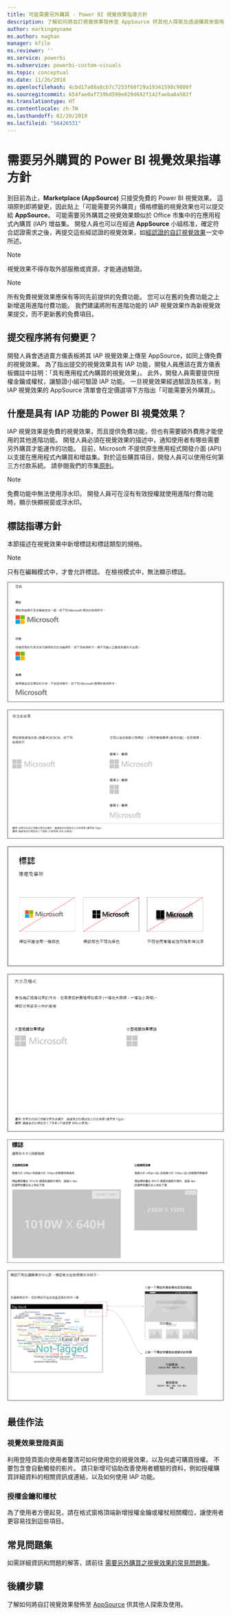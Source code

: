 ```yaml
---
title: 可能需要另外購買 - Power BI 視覺效果指導方針
description: 了解如何將自訂視覺效果發佈至 AppSource 供其他人探索及透過購買來使用。
author: markingmyname
ms.author: maghan
manager: kfile
ms.reviewer: ''
ms.service: powerbi
ms.subservice: powerbi-custom-visuals
ms.topic: conceptual
ms.date: 11/26/2018
ms.openlocfilehash: 4cbd17a08a8cb7c7253f60f29a19341598c9800f
ms.sourcegitcommit: 654fae0af739bd599e029d692f142faeba0a502f
ms.translationtype: HT
ms.contentlocale: zh-TW
ms.lasthandoff: 02/20/2019
ms.locfileid: "56426531"
---
```

# <a name="guidelines-for-power-bi-visuals-with-additional-purchases"></a>需要另外購買的 Power BI 視覺效果指導方針

到目前為止，**Marketplace (AppSource)** 只接受免費的 Power BI 視覺效果。 這項原則即將變更，因此貼上「可能需要另外購買」價格標籤的視覺效果也可以提交給 **AppSource**。 可能需要另外購買之視覺效果類似於 Office 市集中的在應用程式內購買 (IAP) 增益集。 開發人員也可以在經過 **AppSource** 小組核准，確定符合認證需求之後，再提交這些經認證的視覺效果，如[經認證的自訂視覺效果](../power-bi-custom-visuals-certified.md)一文中所述。

> [!Note]
> 視覺效果不得存取外部服務或資源，才能通過驗證。

> [!Note]
> 所有免費視覺效果應保有等同先前提供的免費功能。 您可以在舊的免費功能之上新增選用進階付費功能。 我們建議將附有進階功能的 IAP 視覺效果作為新視覺效果提交，而不更新舊的免費項目。


## <a name="whats-changing-in-the-submission-process"></a>提交程序將有何變更？

開發人員會透過賣方儀表板將其 IAP 視覺效果上傳至 AppSource，如同上傳免費的視覺效果。 為了指出提交的視覺效果具有 IAP 功能，開發人員應該在賣方儀表板備註中註明：「具有應用程式內購買的視覺效果」。 此外，開發人員需要提供授權金鑰或權杖，讓驗證小組可驗證 IAP 功能。 一旦視覺效果經過驗證及核准，則 IAP 視覺效果的 AppSource 清單會在定價選項下方指出「可能需要另外購買」。

## <a name="what-is-a-power-bi-visual-with-iap-features"></a>什麼是具有 IAP 功能的 Power BI 視覺效果？

IAP 視覺效果是免費的視覺效果，而且提供免費功能，但也有需要額外費用才能使用的其他進階功能。 開發人員必須在視覺效果的描述中，通知使用者有哪些需要另外購買才能運作的功能。 目前，Microsoft 不提供原生應用程式開發介面 (API) 以支援在應用程式內購買和增益集。對於這些購買項目，開發人員可以使用任何第三方付款系統。 請參閱我們的市集[原則](https://docs.microsoft.com/office/dev/store/validation-policies#2-apps-or-add-ins-can-display-certain-ads)。

> [!NOTE]
> 免費功能中無法使用浮水印。 開發人員可在沒有有效授權就使用進階付費功能時，顯示快顯視窗或浮水印。  

## <a name="logo-guidelines"></a>標誌指導方針

本節描述在視覺效果中新增標誌和標誌類型的規格。

> [!NOTE]
> 只有在編輯模式中，才會允許標誌。 在檢視模式中，無法顯示標誌。

![定義](media/office-store-in-app-purchase-visual-guidelines/definitions.png)

![things-to-keep](media/office-store-in-app-purchase-visual-guidelines/things-to-keep-in-mind.png)

![things-to](media/office-store-in-app-purchase-visual-guidelines/things-to-avoid.png)

![size-and-format ](media/office-store-in-app-purchase-visual-guidelines/size-and-format.png)

![margins-and](media/office-store-in-app-purchase-visual-guidelines/margins-and-sizes.png)

![edit-mode](media/office-store-in-app-purchase-visual-guidelines/logos-in-edit-mode.png)

## <a name="best-practices"></a>最佳作法

### <a name="visual-landing-page"></a>視覺效果登陸頁面

利用登陸頁面向使用者釐清可如何使用您的視覺效果，以及何處可購買授權。 不要包含會自動觸發的影片。 請只新增可協助改善使用者體驗的資料，例如授權購買詳細資料的相關資訊或連結，以及如何使用 IAP 功能。

### <a name="license-key-and-token"></a>授權金鑰和權杖

為了使用者方便起見，請在格式窗格頂端新增授權金鑰或權杖相關欄位，讓使用者更容易找到這些項目。

## <a name="faq"></a>常見問題集

如需詳細資訊和問題的解答，請前往 [需要另外購買之視覺效果的常見問題集](https://docs.microsoft.com/power-bi/power-bi-custom-visuals-faq#visuals-with-additional-purchases)。

## <a name="next-steps"></a>後續步驟

了解如何將自訂視覺效果發佈至 [AppSource](office-store.md) 供其他人探索及使用。
